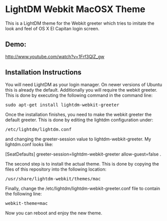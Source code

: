 LightDM Webkit MacOSX Theme
===========================

This is a LightDM theme for the Webkit greeter which tries to imitate the look and feel of OS X El Capitan login screen.

Demo:
-------------------------

http://www.youtube.com/watch?v=1Frf3QlZ_gw


Installation Instructions
-------------------------
You will need LightDM as your login manager. On newer versions of Ubuntu this is already the default. Additionally you will require the webkit greeter. This is done by executing the following command in the command line:

<pre>
sudo apt-get install lightdm-webkit-greeter
</pre>

Once the installation finishes, you need to make the webkit greeter the default greeter. This is done by editing the lightdm configuration under:
 
<pre>
/etc/lightdm/lightdm.conf
</pre>

and changing the greeter-session value to lightdm-webkit-greeter. My lightdm.conf looks like:

[SeatDefaults]
greeter-session=lightdm-webkit-greeter
allow-guest=false
.

The second step is to install the actual theme. This is done by copying the files of this repository into the following location:

<pre>
/usr/share/lightdm-webkit/themes/mac
</pre>

Finally, change the /etc/lightdm/lightdm-webkit-greeter.conf file to contain the following line: 

<pre>
webkit-theme=mac 
</pre>

Now you can reboot and enjoy the new theme.
